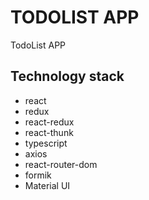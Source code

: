 # TODOLIST APP

TodoList APP

## Technology stack

- react
- redux
- react-redux
- react-thunk
- typescript
- axios
- react-router-dom
- formik
- Material UI
